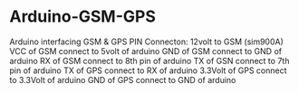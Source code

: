 # Arduino-GSM-GPS
Arduino interfacing GSM &amp; GPS 
PIN Connecton:
12volt to GSM (sim900A)
VCC of GSM connect to 5volt of arduino
GND of GSM connect to GND of arduino
RX of GSM connect to 8th pin of arduino
TX of GSN connect to 7th pin of arduino
TX of GPS connect to RX of arduino
3.3Volt of GPS connect to 3.3Volt of arduino
GND of GPS connect to GND of arduino
